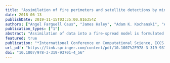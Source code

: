 ```yaml
---
title: "Assimilation of fire perimeters and satellite detections by minimization of the residual in a fire spread model"
date: 2018-06-13
publishDate: 2019-11-15T03:35:00.816354Z
authors: ["Angel Farguell Caus", "James Haley", "Adam K. Kochanski", "Ana Cortés Fité", "Jan Mandel"]
publication_types: ["1"]
abstract: "Assimilation of data into a fire-spread model is formulated as an optimization problem. The level set equation, which relates the fire arrival time and the rate of spread, is allowed to be satisfied only approximately, and we minimize a norm of the residual. Previous methods based on modification of the fire arrival time either used an additive correction to the fire arrival time, or made a position correction. Unlike additive fire arrival time corrections, the new method respects the dependence of the fire rate of spread on diurnal changes of fuel moisture and on weather changes, and, unlike position corrections, it respects the dependence of the fire spread on fuels and terrain as well. The method is used to interpolate the fire arrival time between two perimeters by imposing the fire arrival time at the perimeters as constraints."
featured: true
publication: "*International Conference on Computational Science, ICCS 2018, 11-13 June 2018, Wuxi, China*"
url_pdf: "https://link.springer.com/content/pdf/10.1007%2F978-3-319-93701-4_56.pdf"
doi: "10.1007/978-3-319-93701-4_56"
---
```



